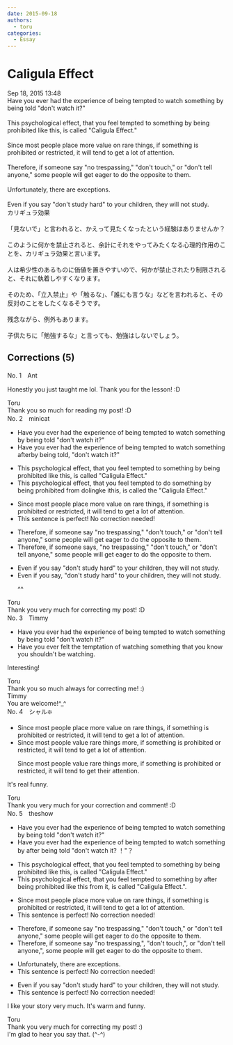 ```yaml
---
date: 2015-09-18
authors:
  - toru
categories:
  - Essay
---
```


<h1 id="subject_show">Caligula Effect</h1>
<div class="date">Sep 18, 2015 13:48</div>
<div id="post"><div id="body_show_ori">
Have you ever had the experience of being tempted to watch something by being told "don't watch it?"<br/><br/>This psychological effect, that you feel tempted to something by being prohibited like this, is called "Caligula Effect."<br/><br/>Since most people place more value on rare things, if something is prohibited or restricted, it will tend to get a lot of attention.<br/><br/>Therefore, if someone say "no trespassing," "don't touch," or "don't tell anyone," some people will get eager to do the opposite to them.<br/><br/>Unfortunately, there are exceptions.<br/><br/>Even if you say "don't study hard" to your children, they will not study.
</div></div>

<!-- more -->

<div id="post_ja"><div id="body_show_mo">
カリギュラ効果<br/><br/>「見ないで」と言われると、かえって見たくなったという経験はありませんか？<br/><br/>このように何かを禁止されると、余計にそれをやってみたくなる心理的作用のことを、カリギュラ効果と言います。<br/><br/>人は希少性のあるものに価値を置きやすいので、何かが禁止されたり制限されると、それに執着しやすくなります。<br/><br/>そのため、「立入禁止」や「触るな」、「誰にも言うな」などを言われると、その反対のことをしたくなるそうです。<br/><br/>残念ながら、例外もあります。<br/><br/>子供たちに「勉強するな」と言っても、勉強はしないでしょう。
</div></div>

## Corrections (5)
<div id="block"><div class="first_name"> No. 1　<span class="just_name">Ant</span></div><div id="block2">
<p class="comment_small">
 Honestly you just taught me lol. Thank you for the lesson! :D
</p>

</div><div class="name"><span class="just_name">Toru</span><br>
Thank you so much for reading my post! :D
</div>
</div>
<div id="block"><div class="first_name"> No. 2　<span class="just_name">minicat</span></div><div id="block2">
<ul class="correction_field">
<li class="incorrect">Have you ever had the experience of being tempted to watch something by being told "don't watch it?"</li>
<li class="corrected correct">
Have you ever had the experience of being tempted to watch something <span class="f_red">after</span><span class="f_gray"><span class="sline">by</span></span> being told<span class="f_red">,</span> "don't watch it?"
</li>
</ul>
<ul class="correction_field">
<li class="incorrect">This psychological effect, that you feel tempted to something by being prohibited like this, is called "Caligula Effect."</li>
<li class="corrected correct">
This psychological effect, that you feel tempted to <span class="f_red">do </span>something by being prohibited <span class="f_red">from do</span><span class="f_gray"><span class="sline">l</span></span>i<span class="f_red">ng</span><span class="f_gray"><span class="sline">ke</span></span> <span class="f_red">i</span>t<span class="f_gray"><span class="sline">his</span></span>, is called <span class="f_red">the </span>"Caligula Effect."
</li>
</ul>
<ul class="correction_field">
<li class="incorrect">Since most people place more value on rare things, if something is prohibited or restricted, it will tend to get a lot of attention.</li>
<li class="corrected perfect">This sentence is perfect! No correction needed!</li>
</ul>
<ul class="correction_field">
<li class="incorrect">Therefore, if someone say "no trespassing," "don't touch," or "don't tell anyone," some people will get eager to do the opposite to them.</li>
<li class="corrected correct">
Therefore, if someone say<span class="f_red">s,</span> "no trespassing," "don't touch," or "don't tell anyone," some people will get eager to do the opposite<span class="f_gray"><span class="sline"> to them</span></span>.
</li>
</ul>
<ul class="correction_field">
<li class="incorrect">Even if you say "don't study hard" to your children, they will not study.</li>
<li class="corrected correct">
Even if you say<span class="f_red">,</span> "don't study hard" to your children, they will not study.
<p class="correction_comment">^^</p>
</li>
</ul>
</div><div class="name"><span class="just_name">Toru</span><br>
Thank you very much for correcting my post! :D
</div>
</div>
<div id="block"><div class="first_name"> No. 3　<span class="just_name">Timmy</span></div><div id="block2">
<ul class="correction_field">
<li class="incorrect">Have you ever had the experience of being tempted to watch something by being told "don't watch it?"</li>
<li class="corrected correct">
Have you ever <span class="f_blue">felt the</span> temptation of watch<span class="f_blue">ing</span> something <span class="f_blue">that you know you shouldn't be</span> watch<span class="f_blue">ing</span>.
</li>
</ul>
<p class="comment_small">
 Interesting!
</p>

</div><div class="name"><span class="just_name">Toru</span><br>
Thank you so much always for correcting me! :)
</div>
<div class="name"><span class="just_name">Timmy</span><br>
You are welcome!^_^
</div>
</div>
<div id="block"><div class="first_name"> No. 4　<span class="just_name">シャル❇️</span></div><div id="block2">
<ul class="correction_field">
<li class="incorrect">Since most people place more value on rare things, if something is prohibited or restricted, it will tend to get a lot of attention.</li>
<li class="corrected correct">
Since most people value rare things more, if something is prohibited or restricted, it will tend to get a lot of attention.
<p class="correction_comment">Since most people value rare things more, if something is prohibited or restricted, it will tend to get their attention.</p>
</li>
</ul>
<p class="comment_small">
 It's real funny.
</p>

</div><div class="name"><span class="just_name">Toru</span><br>
Thank you very much for your correction and comment! :D
</div>
</div>
<div id="block"><div class="first_name"> No. 5　<span class="just_name">theshow</span></div><div id="block2">
<ul class="correction_field">
<li class="incorrect">Have you ever had the experience of being tempted to watch something by being told "don't watch it?"</li>
<li class="corrected correct">
Have you ever had the experience of being tempted to watch something <span class="f_red"><span class="sline">by</span></span> <span class="f_red">after </span>being told "don't watch it<span class="f_red"><span class="sline">? </span>！</span>"<span class="f_red">？</span>
</li>
</ul>
<ul class="correction_field">
<li class="incorrect">This psychological effect, that you feel tempted to something by being prohibited like this, is called "Caligula Effect."</li>
<li class="corrected correct">
This psychological effect, that you feel tempted to something<span class="f_red"><span class="sline"> by </span>after<span class="sline"> being </span></span>prohibited <span class="f_red"><span class="sline">like this</span></span> <span class="f_red">from it</span>, is called "Caligula Effect<span class="sline"><span class="f_red">.</span></span>"<span class="f_red">.</span>
</li>
</ul>
<ul class="correction_field">
<li class="incorrect">Since most people place more value on rare things, if something is prohibited or restricted, it will tend to get a lot of attention.</li>
<li class="corrected perfect">This sentence is perfect! No correction needed!</li>
</ul>
<ul class="correction_field">
<li class="incorrect">Therefore, if someone say "no trespassing," "don't touch," or "don't tell anyone," some people will get eager to do the opposite to them.</li>
<li class="corrected correct">
Therefore, if someone say "no trespassing<span class="f_red"><span class="sline">,</span></span>"<span class="f_red">,</span> "don't touch<span class="f_red"><span class="sline">,</span></span>"<span class="f_red">, </span>or "don't tell anyone<span class="f_red"><span class="sline">,</span></span>"<span class="f_red">,</span> some people will get eager to do the opposite <span class="f_red"><span class="sline">to them</span></span>.
</li>
</ul>
<ul class="correction_field">
<li class="incorrect">Unfortunately, there are exceptions.</li>
<li class="corrected perfect">This sentence is perfect! No correction needed!</li>
</ul>
<ul class="correction_field">
<li class="incorrect">Even if you say "don't study hard" to your children, they will not study.</li>
<li class="corrected perfect">This sentence is perfect! No correction needed!</li>
</ul>
<p class="comment_small">
 I like your story very much. It's warm and funny.
</p>

</div><div class="name"><span class="just_name">Toru</span><br>
Thank you very much for correcting my post! :)<br/>I'm glad to hear you say that. (^-^)
</div>
</div>
